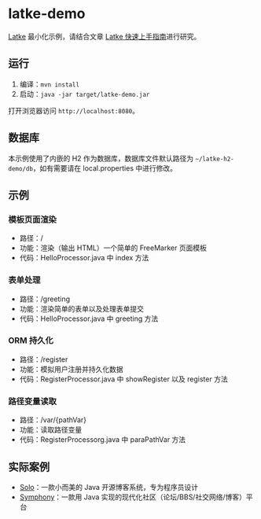# latke-demo

[Latke](https://github.com/88250/latke) 最小化示例，请结合文章 [Latke 快速上手指南](https://hacpai.com/article/1466870492857)进行研究。

## 运行

1. 编译：`mvn install` 
2. 启动：`java -jar target/latke-demo.jar`

打开浏览器访问 `http://localhost:8080`。

## 数据库

本示例使用了内嵌的 H2 作为数据库，数据库文件默认路径为 `~/latke-h2-demo/db`，如有需要请在 local.properties 中进行修改。

## 示例

### 模板页面渲染

* 路径：/
* 功能：渲染（输出 HTML）一个简单的 FreeMarker 页面模板
* 代码：HelloProcessor.java 中 index 方法

### 表单处理

* 路径：/greeting
* 功能：渲染简单的表单以及处理表单提交
* 代码：HelloProcessor.java 中 greeting 方法

### ORM 持久化

* 路径：/register
* 功能：模拟用户注册并持久化数据
* 代码：RegisterProcessor.java 中 showRegister 以及 register 方法

### 路径变量读取

* 路径：/var/{pathVar}
* 功能：读取路径变量
* 代码：RegisterProcessorg.java 中 paraPathVar 方法

## 实际案例

* [Solo](https://github.com/88250/solo)：一款小而美的 Java 开源博客系统，专为程序员设计
* [Symphony](https://github.com/88250/symphony)：一款用 Java 实现的现代化社区（论坛/BBS/社交网络/博客）平台
